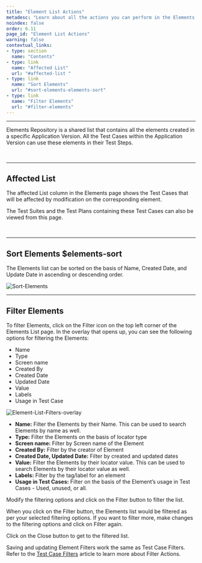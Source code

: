 ```yaml
---
title: "Element List Actions"
metadesc: "Learn about all the actions you can perform in the Elements List View, such as search, sort and filter in Testsigma Application."
noindex: false
order: 6.11
page_id: "Element List Actions"
warning: false
contextual_links:
- type: section
  name: "Contents"
- type: link
  name: "Affected List"
  url: "#affected-list "
- type: link
  name: "Sort Elements"
  url: "#sort-elements-elements-sort"
- type: link
  name: "Filter Elements"
  url: "#filter-elements"
---
```


---

Elements Repository is a shared list that contains all the elements created in a specific Application Version. All the Test Cases within the Application Version can use these elements in their Test Steps.

<br>

---
## **Affected List**
The affected List column in the Elements page shows the Test Cases that will be affected by modification on the corresponding element.

The Test Suites and the Test Plans containing these Test Cases can also be viewed from this page.

<br>

---
## **Sort Elements $elements-sort**
The Elements list can be sorted on the basis of Name, Created Date, and Update Date in ascending or descending order.

![Sort-Elements](https://s3.amazonaws.com/static-docs.testsigma.com/new_images/elements/overview/Sort-Elements.png)


---
## **Filter Elements**
To filter Elements, click on the Filter icon on the top left corner of the Elements List page. In the overlay that opens up, you can see the following options for filtering the Elements:
* Name
* Type
* Screen name
* Created By
* Created Date
* Updated Date
* Value
* Labels
* Usage in Test Case

![Element-List-Filters-overlay](https://s3.amazonaws.com/static-docs.testsigma.com/new_images/elements/overview/Element-List-Filters-overlay.png)

* **Name:** Filter the Elements by their Name. This can be used to search Elements by name as well.
* **Type:** Filter the Elements on the basis of locator type
* **Screen name:** Filter by Screen name of the Element
* **Created By:** Filter by the creator of Element
* **Created Date, Updated Date:** Filter by created and updated dates
* **Value:** Filter the Elements by their locator value. This can be used to search Elements by their locator value as well.
* **Labels:** Filter by the tag/label for an element
* **Usage in Test Cases:** Filter on the basis of the Element’s usage in Test Cases - Used, unused, or all.

Modify the filtering options and click on the Filter button to filter the list. 

When you click on the Filter button, the Elements list would be filtered as per your selected filtering options. If you want to filter more, make changes to the filtering options and click on Filter again.

Click on the Close button to get to the filtered list.

Saving and updating Element Filters work the same as Test Case Filters. Refer to the [Test Case Filters](https://testsigma.com/docs/test-cases/manage/filters/) article to learn more about Filter Actions.


